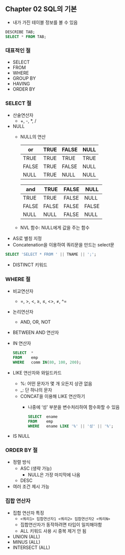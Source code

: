 ## Chapter 02 SQL의 기본

- 내가 가진 테이블 정보를 볼 수 있음

```sql
DESCRIBE TAB;
SELECT * FROM TAB;
```

### 대표적인 절

- SELECT
- FROM
- WHERE
- GROUP BY
- HAVING
- ORDER BY

### SELECT 절

- 산술연산자
    - +, -, *, /
- NULL
    - NULL의 연산
        
        
        | or | TRUE | FALSE | NULL |
        | --- | --- | --- | --- |
        | TRUE | TRUE | TRUE | TRUE |
        | FALSE | TRUE | FALSE | NULL |
        | NULL | TRUE | NULL | NULL |
        
        | and | TRUE | FALSE | NULL |
        | --- | --- | --- | --- |
        | TRUE | TRUE | FALSE | NULL |
        | FALSE | FALSE | FALSE | FALSE |
        | NULL | NULL | FALSE | NULL |
    - NVL 함수: NULL에게 값을 주는 함수
- AS로 별칭 지정
- Concatenation을 이용하여 쿼리문을 만드는 select문

```sql
SELECT 'SELECT * FROM ' || TNAME || ';';
```

- DISTINCT 키워드

### WHERE 절

- 비교연산자
    - =, >, <, ≥, ≤, <>, ≠, ^=
- 논리연산자
    - AND, OR, NOT
- BETWEEN AND 연산자
- IN 연산자
    
    ```sql
    SELECT  *
    FROM    emp
    WHERE   comm IN(80, 100, 200);
    ```
    
- LIKE 연산자와 와일드카드
    - %: 어떤 문자가 몇 개 오든지 상관 없음
    - _: 단 하나의 문자
    - CONCAT을 이용해 LIKE 연산하기
        - 나중에 ‘성’ 부분을 변수처리하여 함수화할 수 있음
            
            ```sql
            SELECT  ename
            FROM    emp
            WHERE   ename LIKE '%' || '성' || '%';
            ```
            
- IS NULL

### ORDER BY 절

- 정렬 방식
    - ASC (생략 가능)
        - NULL은 가장 마지막에 나옴
    - DESC
- 여러 조건 제시 가능

### 집합 연산자

- 집합 연산자 특징
    - `<쿼리1> 집합연산자1 <쿼리2> 집합연산자2 <쿼리N>`
    - 집합연산자가 동작하려면 타입이 일치해야함
    - ALL 키워드 사용 시 중복 제거 안 됨
- UNION (ALL)
- MINUS (ALL)
- INTERSECT (ALL)